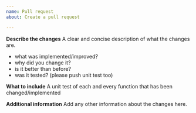```yaml
---
name: Pull request
about: Create a pull request

---
```


**Describe the changes**
A clear and concise description of what the changes are.
- what was implemented/improved?
- why did you change it?
- is it better than before?
- was it tested? (please push unit test too)

**What to include**
A unit test of each and every function that has been changed/implemented

**Additional information**
Add any other information about the changes here.
